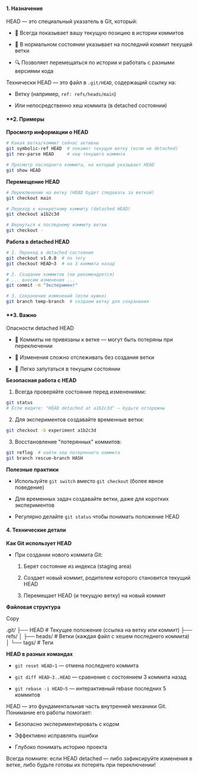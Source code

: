 #### **1. Назначение**

HEAD — это специальный указатель в Git, который:

- 🎯 Всегда показывает вашу текущую позицию в истории коммитов

- 🌿 В нормальном состоянии указывает на последний коммит текущей ветки

- 🔍 Позволяет перемещаться по истории и работать с разными версиями кода


Технически HEAD — это файл в `.git/HEAD`, содержащий ссылку на:

- Ветку (например, `ref: refs/heads/main`)

- Или непосредственно хеш коммита (в detached состоянии)

#### **2. Примеры

**Просмотр информации о HEAD**
```bash
# Какая ветка/коммит сейчас активны
git symbolic-ref HEAD  # покажет текущую ветку (если не detached)
git rev-parse HEAD     # хеш текущего коммита

# Просмотр последнего коммита, на который указывает HEAD
git show HEAD
```
**Перемещение HEAD**
```bash
# Переключение на ветку (HEAD будет следовать за веткой)
git checkout main

# Переход к конкретному коммиту (detached HEAD)
git checkout a1b2c3d

# Вернуться к последнему коммиту ветки
git checkout -
```
**Работа в detached HEAD**
```bash
# 1. Переход в detached состояние
git checkout v1.0.0  # по тегу
git checkout HEAD~3  # на 3 коммита назад

# 2. Создание коммитов (не рекомендуется)
# ... вносим изменения ...
git commit -m "Эксперимент"

# 3. Сохранение изменений (если нужно)
git branch temp-branch  # создаем ветку для сохранения
```
#### **3. Важно

Опасности detached HEAD

- 💾 Коммиты не привязаны к ветке — могут быть потеряны при переключении

- 🔄 Изменения сложно отслеживать без создания ветки

- 🤯 Легко запутаться в текущем состоянии


**Безопасная работа с HEAD**

1. Всегда проверяйте состояние перед изменениями: 
```bash
git status
# Если видите: "HEAD detached at a1b2c3d" — будьте осторожны
```
2. Для экспериментов создавайте временные ветки:
```bash
git checkout -b experiment a1b2c3d
```
3. Восстановление "потерянных" коммитов:
```bash
git reflog  # найти хеш потерянного коммита
git branch rescue-branch HASH
```
**Полезные практики**

- Используйте `git switch` вместо `git checkout` (более явное поведение)

- Для временных задач создавайте ветки, даже для коротких экспериментов

- Регулярно делайте `git status` чтобы понимать положение HEAD

#### **4. Технические детали**

**Как Git использует HEAD**

- При создании нового коммита Git:
    
    1. Берет состояние из индекса (staging area)
    
    2. Создает новый коммит, родителем которого становится текущий HEAD
    
    3. Перемещает HEAD (и текущую ветку) на новый коммит
    

**Файловая структура**

Copy

.git/
├── HEAD               # Текущее положение (ссылка на ветку или коммит)
├── refs/
│   ├── heads/         # Ветки (каждая файл с хешем последнего коммита)
│   └── tags/            # Теги

**HEAD в разных командах**

- `git reset HEAD~1` — отмена последнего коммита

- `git diff HEAD~3..HEAD` — сравнение с состоянием 3 коммита назад

- `git rebase -i HEAD~5` — интерактивный rebase последних 5 коммитов


HEAD — это фундаментальная часть внутренней механики Git. Понимание его работы помогает:

- Безопасно экспериментировать с кодом

- Эффективно исправлять ошибки

- Глубоко понимать историю проекта


Всегда помните: если HEAD detached — либо зафиксируйте изменения в ветке, либо будьте готовы их потерять при переключении!